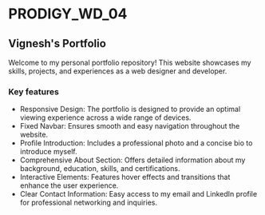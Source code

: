 # PRODIGY_WD_04

## Vignesh's Portfolio
Welcome to my personal portfolio repository! This website showcases my skills, projects, and experiences as a web designer and developer.

### Key features
- Responsive Design: The portfolio is designed to provide an optimal viewing experience across a wide range of devices.
- Fixed Navbar: Ensures smooth and easy navigation throughout the website.
- Profile Introduction: Includes a professional photo and a concise bio to introduce myself.
- Comprehensive About Section: Offers detailed information about my background, education, skills, and certifications.
- Interactive Elements: Features hover effects and transitions that enhance the user experience.
- Clear Contact Information: Easy access to my email and LinkedIn profile for professional networking and inquiries.

